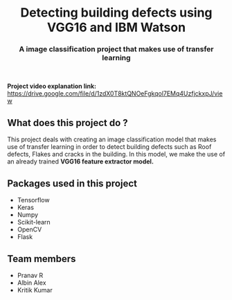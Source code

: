 <head>
  <h1 align = "center"><b>Detecting building defects using VGG16 and IBM Watson</b></h1>
</head>
<h3 align = "center">
  A image classification project that makes use of transfer learning
  </h3><br>

<b>Project video explanation link:</b>  https://drive.google.com/file/d/1zdX0T8ktQNOeFgkqol7EMq4UzfjckxpJ/view

## What does this project do ?
This project deals with creating an image classification model that makes use of transfer learning in order to detect building defects
such as Roof defects, Flakes and cracks in the building. In this model, we make the use of an already trained <b>VGG16 feature extractor model.</b>

## Packages used in this project
- Tensorflow
- Keras
- Numpy
- Scikit-learn
- OpenCV
- Flask

## Team members 
- Pranav R 
- Albin Alex
- Kritik Kumar
